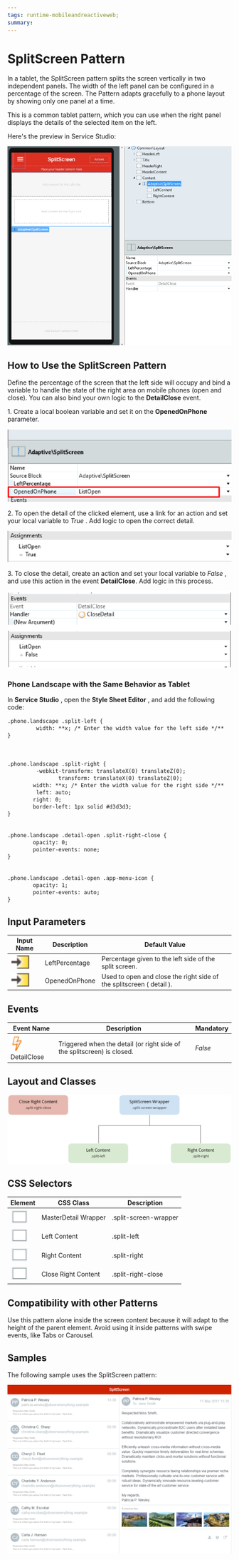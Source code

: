 ```yaml
---
tags: runtime-mobileandreactiveweb;  
summary: 
---
```


# SplitScreen Pattern

In a tablet, the SplitScreen pattern splits the screen vertically in two independent panels. The width of the left panel can be configured in a percentage of the screen. The Pattern adapts gracefully to a phone layout by showing only one panel at a time.

This is a common tablet pattern, which you can use when the right panel displays the details of the selected item on the left.

Here's the preview in Service Studio:

![](images/Service_Studio_Split_Screen.png)

## How to Use the SplitScreen Pattern

Define the percentage of the screen that the left side will occupy and bind a variable to handle the state of the right area on mobile phones (open and close). You can also bind your own logic to the **DetailClose** event.

1\. Create a local boolean variable and set it on the **OpenedOnPhone** parameter.

![](images/adaptive_split_screen.png)

2\. To open the detail of the clicked element, use a link for an action and set your local variable to _True_ . Add logic to open the correct detail.

![](images/split_screen_list_open.png)

3\. To close the detail, create an action and set your local variable to _False_ , and use this action in the event **DetailClose**. Add logic in this process.

![](images/close_detail.png)

### Phone Landscape with the Same Behavior as Tablet

In **Service Studio** , open the **Style Sheet Editor** , and add the following code:

    
    
    .phone.landscape .split-left {
             width: **x; /* Enter the width value for the left side */**
    }
    
    
    
    .phone.landscape .split-right {
             -webkit-transform: translateX(0) translateZ(0);
                    transform: translateX(0) translateZ(0);
            width: **x; /* Enter the width value for the right side */**
             left: auto;
            right: 0;
            border-left: 1px solid #d3d3d3;
    }
    
    
    .phone.landscape .detail-open .split-right-close {
            opacity: 0;
            pointer-events: none;
    }
    
    
    .phone.landscape .detail-open .app-menu-icon {
            opacity: 1;
            pointer-events: auto;
    }
    

## Input Parameters

**Input Name** |  **Description** |  **Default Value**  
---|---|---  
![](images/input.png) |  LeftPercentage  |  Percentage given to the left side of the split screen.  |  50%  
![](images/input.png) |  OpenedOnPhone  |  Used to open and close the right side of the splitscreen ( detail ).  |  _False_  
  
## Events

**Event Name** |  **Description** |  **Mandatory**  
---|---|---  
![](images/Event.png) DetailClose  |  Triggered when the detail (or right side of the splitscreen) is closed.  |  _False_  
  
## Layout and Classes

![](images/split_screen_layout_classes.png)

## CSS Selectors

**Element** |  **CSS Class** |  **Description**  
---|---|---  
![](images/css_selector.png) |  MasterDetail Wrapper  |  .split-screen-wrapper  |  Container that wraps elements in left and right container.  
![](images/css_selector.png) |  Left Content  |  .split-left  |  Add content for the Left side.  
![](images/css_selector.png) |  Right Content  |  .split-right  |  Add content for the Right side. In phone view, this Element is off canvas.  
![](images/css_selector.png) |  Close Right Content  |  .split-right-close  |  
  
## Compatibility with other Patterns

Use this pattern alone inside the screen content because it will adapt to the height of the parent element. Avoid using it inside patterns with swipe events, like Tabs or Carousel.

## Samples

The following sample uses the SplitScreen pattern:

![](images/SplitScreen-Sample-1.PNG)
